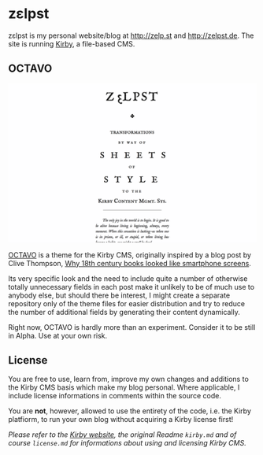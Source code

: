 # zεlpst

zεlpst is my personal website/blog at http://zelp.st and http://zelpst.de.
The site is running [Kirby](http://getkirby.com/), a file-based CMS.

## OCTAVO

![screenshot](octavo.png)

[OCTAVO](http://zelp.st/blog/octavo-theme) is a theme for the Kirby CMS,
originally inspired by a blog post by Clive Thompson, [Why 18th century books looked like smartphone screens](http://www.collisiondetection.net/mt/archives/2014/02/_thats_one_of_t.php).

Its very specific look and the need to include quite a number of
otherwise totally unnecessary fields in each post make it unlikely to be of
much use to anybody else, but should there be interest, I might create a
separate repository only of the theme files for easier distribution and try to
reduce the number of additional fields by generating their content dynamically.

Right now, OCTAVO is hardly more than an experiment. Consider it to be still
in Alpha. Use at your own risk.

## License

You are free to use, learn from, improve my own changes and additions to
the Kirby CMS basis which make my blog personal. Where applicable, I include
license informations in comments within the source code.

You are **not**, however, allowed to use the entirety of the code, i.e. the
Kirby platfiorm, to run your own blog without acquiring a Kirby license first!

*Please refer to the [Kirby website](http://getkirby.com/), the original
Readme `kirby.md` and of course `license.md` for informations about using
and licensing Kirby CMS.*

